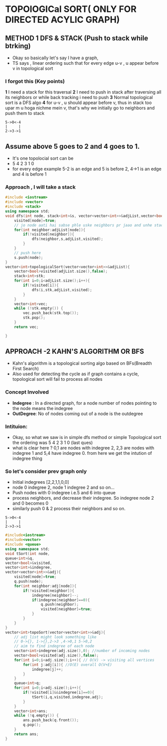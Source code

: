 # TOPOlOGICal SORT( ONLY FOR DIRECTED ACYLIC GRAPH)
## METHOD 1 DFS & STACK (Push to stack while btrking)
- Okay so basically let's say I have a graph,
- TS says , linear ordering such that for every edge u-v , u appear before v in topological sort
### I forgot this (Key points)
**1** I need a stack for this traversal
**2** I need to push in stack after traversing all its neighbors or while back tracking i need to push
**3** Normal topological sort is a DFS algo
**4** for u-v , u should appear before v, thus in stack too upar m u hoga nichme mein v, that's why we initially go to neighbors and push them to stack
```
5->0<-4
|     |
2->3->1
```
## Assume above 5 goes to 2 and 4 goes to 1.
- It's one topolocial sort can be
- 5 4 2 3 1 0
- for every edge example 5-2 is an edge and 5 is before 2, 4->1 is an edge and 4 is before 1

### Approach , I will take a stack
```cpp
#include <iostream>
#include <vector>
#include <stack>
using namespace std;
void dfs(int node, stack<int>&s, vector<vector<int>>&adjList,vector<bool>&visited){
    visited[node]=true;
    // jo node aati hai sabse phle uske neighbors pr jaao and unhe stack m put kro, remember since u->v mein ts m u pehle so u should be somewhere above v on stack
    for(int neighbor:adjList[node]){
        if(!visited[neighbor]){
            dfs(neighbor,s,adjList,visited);
        }
    }
    // push here
    s.push(node);
}
vector<int>topologicalSort(vector<vector<int>>&adjList){
    vector<bool>visited(adjList.size(),false);
    stack<int>stk;
    for(int i=0;i<adjList.size();i++){
        if(!visited[i]){
            dfs(i,stk,adjList,visited);
        }
    }
    vector<int>vec;
    while (!stk.empty()) {
        vec.push_back(stk.top());
        stk.pop();
    }
    return vec;

}
```

## APPROACH -2 KAHN'S ALGORITHM OR BFS
- Kahn's algorithm is a topological sorting algo based on BFs(Breadth First Search)
- Also used for detecting the cycle as if graph contains a cycle, topological sort will fail to process all nodes

### Concept Involved
- **Indegree** : In a directed graph, for a node number of nodes pointing to the node means the indegree
- **OutDegree**: No of nodes coming out of a node is the outdegree

### Intituion:
- Okay, so what we saw is in simple dfs method or simple Topological sort the ordering was 5 4 2 3 1 0 (last ques)
- what is clear here ? 0,1 are nodes with indegree 2, 2,3 are nodes with indegree 1 and 5,4 have indegree 0. from here we get the intution of  indegree thing

### So let's consider prev graph only
- Initial indegrees [2,2,1,1,0,0] 
- node 0 indegree 2, node 1 indegree 2 and so on...
- Push nodes with 0 indegree i.e.5 and 6 into queue
- process neighbors, and decrease their indegree. So indegree node 2 and 0 becomes 0
- similarly push 0 & 2 process their neighbors and so on.
```
5->0<-4
|     |
2->3->1
```
```cpp
#include<iostream>
#include<vector>
#include <queue>
using namespace std;
void tSort(int node,
queue<int>&q,
vector<bool>&visited,
vector<int>&indegree,
vector<vector<int>>&adj){
    visited[node]=true;
    q.push(node);
    for(int neighbor:adj[node]){
        if(!visited[neighbor]){
            indegree[neighbor]--;
            if(indegree[neighbor]==0){
                q.push(neighbor);
                visited[neighbor]=true;
            }
        }
    }
}
vector<int>topoSort(vector<vector<int>>&adj){
    // adj list might look something like
    // 0->{}, 1->{},2->3 ,4->0,1 5->0,2
    // aim to find indegree of each node
    vector<int>indegree(adj.size(),0); //number of incoming nodes
    vector<bool>visited(adj.size(),false);
    for(int i=0;i<adj.size();i++){ // O(V) -> visiting all vertices
        for(int j:adj[i]){ //O(E) overall O(V+E) 
            indegree[j]++;
        }
    }
    queue<int>q;
    for(int i=0;i<adj.size();i++){
        if(!visited[i]&&indegree[i]==0){
            tSort(i,q,visited,indegree,adj);
        }
    }
    vector<int>ans;
    while (!q.empty()) {
        ans.push_back(q.front());
        q.pop();
    }
    return ans;
}


```

